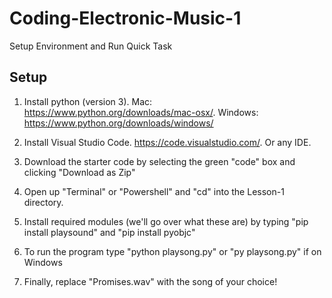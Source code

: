 # Coding-Electronic-Music-1
Setup Environment and Run Quick Task

## Setup

1. Install python (version 3). Mac: https://www.python.org/downloads/mac-osx/. Windows: https://www.python.org/downloads/windows/

2. Install Visual Studio Code. https://code.visualstudio.com/. Or any IDE.

3. Download the starter code by selecting the green "code" box and clicking "Download as Zip"

4. Open up "Terminal" or "Powershell" and "cd" into the Lesson-1 directory. 

5. Install required modules (we'll go over what these are) by typing "pip install playsound" and "pip install pyobjc"

6. To run the program type "python playsong.py" or "py playsong.py" if on Windows

7. Finally, replace "Promises.wav" with the song of your choice!

